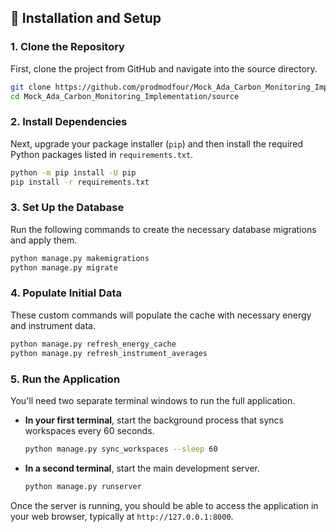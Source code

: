 ## 🚀 Installation and Setup

### 1\. Clone the Repository

First, clone the project from GitHub and navigate into the source directory.

```sh
git clone https://github.com/prodmodfour/Mock_Ada_Carbon_Monitoring_Implementation.git
cd Mock_Ada_Carbon_Monitoring_Implementation/source
```

### 2\. Install Dependencies

Next, upgrade your package installer (`pip`) and then install the required Python packages listed in `requirements.txt`.

```sh
python -m pip install -U pip
pip install -r requirements.txt
```

### 3\. Set Up the Database

Run the following commands to create the necessary database migrations and apply them.

```sh
python manage.py makemigrations
python manage.py migrate
```

### 4\. Populate Initial Data

These custom commands will populate the cache with necessary energy and instrument data.

```sh
python manage.py refresh_energy_cache
python manage.py refresh_instrument_averages
```

### 5\. Run the Application

You'll need two separate terminal windows to run the full application.

  * **In your first terminal**, start the background process that syncs workspaces every 60 seconds.

    ```sh
    python manage.py sync_workspaces --sleep 60
    ```

  * **In a second terminal**, start the main development server.

    ```sh
    python manage.py runserver
    ```

Once the server is running, you should be able to access the application in your web browser, typically at `http://127.0.0.1:8000`.